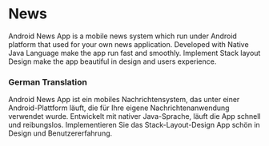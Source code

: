 # News


Android News App is a mobile news system which run under Android platform that used for your own news application.
Developed with Native Java Language make the app run fast and smoothly. Implement Stack layout Design make the
app beautiful in design and users experience.



### German Translation

Android News App ist ein mobiles Nachrichtensystem, das unter einer Android-Plattform läuft, die für Ihre eigene Nachrichtenanwendung verwendet wurde.
Entwickelt mit nativer Java-Sprache, läuft die App schnell und reibungslos. Implementieren Sie das Stack-Layout-Design
App schön in Design und Benutzererfahrung.
